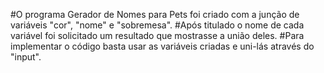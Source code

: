 #O programa Gerador de Nomes para Pets foi criado com a junção de variáveis "cor", "nome" e "sobremesa".
#Após titulado o nome de cada variável foi solicitado um resultado que mostrasse a união deles.
#Para implementar o código basta usar as variáveis criadas e uni-lás através do "input".
